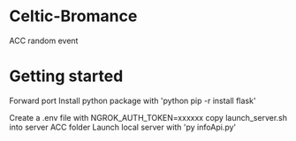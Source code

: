 # Celtic-Bromance
ACC random event 
# Getting started
Forward port
Install python package with 'python pip -r install flask' 

Create a .env file with NGROK_AUTH_TOKEN=xxxxxx
copy launch_server.sh into server ACC folder
Launch local server with 'py infoApi.py'

